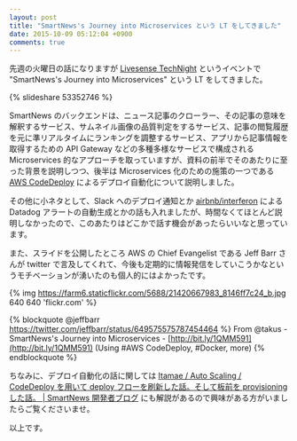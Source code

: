```yaml
---
layout: post
title: "SmartNews's Journey into Microservices という LT をしてきました"
date: 2015-10-09 05:12:04 +0900
comments: true
---
```


先週の火曜日の話になりますが [Livesense TechNight](http://made.livesense.co.jp/blogs/431) というイベントで "SmartNews's Journey into Microservices" という LT をしてきました。

{% slideshare 53352746 %}

SmartNews のバックエンドは、ニュース記事のクローラー、その記事の意味を解釈するサービス、サムネイル画像の品質判定をするサービス、記事の閲覧履歴を元に準リアルタイムにランキングを調整するサービス、アプリから記事情報を取得するための API Gateway などの多種多様なサービスで構成される Microservices 的なアプローチを取っていますが、資料の前半でそのあたりに至った背景を説明しつつ、後半は Microservices 化のための施策の一つである [AWS CodeDeploy](https://aws.amazon.com/jp/codedeploy/) によるデプロイ自動化について説明しました。

その他に小ネタとして、Slack へのデプロイ通知とか [airbnb/interferon](https://github.com/airbnb/interferon) による Datadog アラートの自動生成とかの話も入れましたが、時間なくてほとんど説明しなかったので、このあたりはどこかで話す機会があったらいいなと思っています。

また、スライドを公開したところ AWS の Chief Evangelist である Jeff Barr さんが twitter で言及してくれて、今後も定期的に情報発信をしていこうかなというモチベーションが湧いたのも個人的にはよかったです。

{% img https://farm6.staticflickr.com/5688/21420667983_8146ff7c24_b.jpg 640 640 'flickr.com' %}

{% blockquote @jeffbarr https://twitter.com/jeffbarr/status/649575575787454464 %}
From @takus - SmartNews's Journey into Microservices - [http://bit.ly/1QMM591](http://bit.ly/1QMM591)  (Using #AWS CodeDeploy, #Docker, more)
{% endblockquote %}

ちなみに、デプロイ自動化の話に関しては [Itamae / Auto Scaling / CodeDeploy を用いて deploy フローを刷新した話。そして板前を provisioning した話。 | SmartNews 開発者ブログ](http://developer.smartnews.com/blog/2015/10/01/20151001itamae-autoscaling-codedeploy/) にも解説があるので興味がある方がいましたらご覧くださいませ。

以上です。
